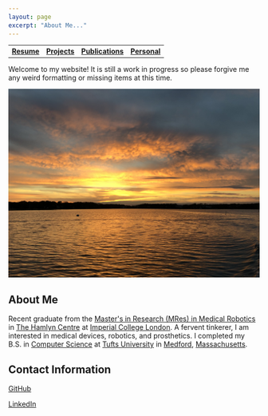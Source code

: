 ```yaml
---
layout: page
excerpt: "About Me..."
---
```


<center>
<table style="width:100%">
  <tr>
    <th> <a href="resume.md"> Resume </a> </th>
    <th> <a href="projects.md"> Projects </a> </th>
    <th> <a href="publications.md"> Publications </a> </th>
    <th> <a href="personal.md"> Personal </a> </th>    
  </tr>
</table>
</center>
  
Welcome to my website! It is still a work in progress so please forgive me any weird formatting or missing items at this time.

<img src="files/sunset.jpg" alt="me" width=700>


## About Me
Recent graduate from the [Master's in Research (MRes) in Medical Robotics](http://www.imperial.ac.uk/study/pg/medicine/medical-robotics/) in [The Hamlyn Centre](https://www.imperial.ac.uk/hamlyn-centre/) at [Imperial College London](http://www.imperial.ac.uk/). A fervent tinkerer, I am interested in medical devices, robotics, and prosthetics. I completed my B.S. in [Computer Science](https://engineering.tufts.edu/cs/) at [Tufts University](https://www.tufts.edu/) in [Medford](https://www.medfordma.org/), [Massachusetts](https://www.mass.gov/).



## Contact Information

[GitHub](https://github.com/cdelor02)

[LinkedIn](https://www.linkedin.com/in/charlie-delorey/)



